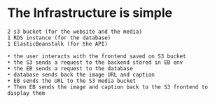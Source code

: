 # The Infrastructure is simple

    2 s3 bucket (for the website and the media)
    1 RDS instance (for the database)
    1 ElasticBeanstalk (for the API)

    • the user interacts with the frontend saved on S3 bucket
    • the S3 sends a request to the backend stored in EB env
    • the EB sends a request to the database
    • database sends back the image URL and caption
    • EB sends the URL to the S3 media bucket
    • Then EB sends the image and caption back to the S3 frontend to display them
